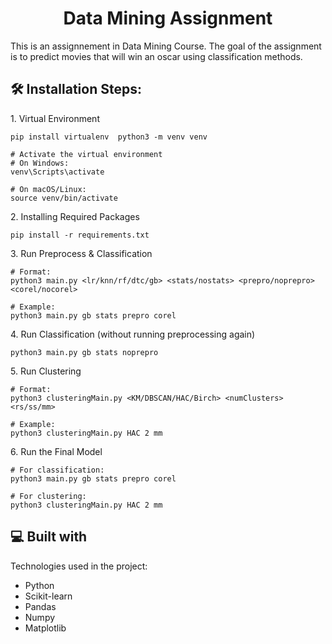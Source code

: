 <h1 align="center" id="title">Data Mining Assignment</h1>

<p id="description">This is an assignnement in Data Mining Course. The goal of the assignment is to predict movies that will win an oscar using classification methods.</p>

<h2>🛠️ Installation Steps:</h2>

<p>1. Virtual Environment</p>

```
pip install virtualenv  python3 -m venv venv

# Activate the virtual environment 
# On Windows: 
venv\Scripts\activate 

# On macOS/Linux: 
source venv/bin/activate
```

<p>2. Installing Required Packages</p>

```
pip install -r requirements.txt
```

<p>3. Run Preprocess &amp; Classification</p>

```
# Format:
python3 main.py <lr/knn/rf/dtc/gb> <stats/nostats> <prepro/noprepro> <corel/nocorel>

# Example:
python3 main.py gb stats prepro corel
```

<p>4. Run Classification (without running preprocessing again)</p>

```
python3 main.py gb stats noprepro
```

<p>5. Run Clustering</p>

```
# Format:
python3 clusteringMain.py <KM/DBSCAN/HAC/Birch> <numClusters> <rs/ss/mm>

# Example:
python3 clusteringMain.py HAC 2 mm
```

<p>6. Run the Final Model</p>

```
# For classification:
python3 main.py gb stats prepro corel

# For clustering:
python3 clusteringMain.py HAC 2 mm
```

  
  
<h2>💻 Built with</h2>

Technologies used in the project:

*   Python
*   Scikit-learn
*   Pandas
*   Numpy
*   Matplotlib
